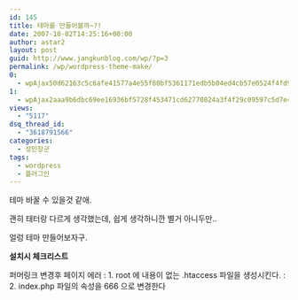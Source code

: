 ```yaml
---
id: 145
title: 테마를 만들어볼까~?!
date: 2007-10-02T14:25:16+00:00
author: astar2
layout: post
guid: http://www.jangkunblog.com/wp/?p=3
permalink: /wp/wordpress-theme-make/
0:
  - wpAjax50d62163c5c6afe41577a4e55f80bf5361171edb5b04ed4cb57e0524f4fd9ce78ae1fd8b1fb8e8ae69abf7bb06cfb55f
1:
  - wpAjax2aaa9b6dbc69ee16936bf5728f453471cd62770824a3f4f29c09597c5d7e45230b81ebaba58c561fa6f92ed070cab17e
views:
  - "5117"
dsq_thread_id:
  - "3618791566"
categories:
  - 성민장군
tags:
  - wordpress
  - 플러그인
---
```

테마 바꿀 수 있을것 같애.
  
괜히 태터랑 다르게 생각했는데, 쉽게 생각하니깐 별거 아니두만..
  
얼렁 테마 만들어보자구.

[](http://www.jangkunblog.com/wp/wp-content/uploads/2007/10/test.jpg)

**설치시 체크리스트**

퍼머링크 변경후 페이지 에러
:   1. root 에 내용이 없는 .htaccess 파일을 생성시킨다.
:   2. index.php 파일의 속성을 666 으로 변경한다